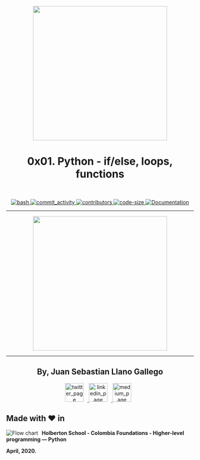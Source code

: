 <p align="center">
  <img src="https://www.holbertonschool.com/holberton-logo.png" width="360"/>
 <h1 align="center">0x01. Python - if/else, loops, functions</h1>
 <br>
 <p align="center">
    <a href="https://github.com/ellerbrock/open-source-badges/">
        <img alt="bash" src="https://badges.frapsoft.com/bash/v1/bash.png?v=103" target="_blank" />
    </a>
    <a href="https://github.com/llanojs/holbertonschool-higher_level_programming/commits/master">
        <img alt="commit_activity" src="https://img.shields.io/github/commit-activity/y/llanojs/holbertonschool-higher_level_programming" target="_blank" />
    </a>
    <a href="https://github.com/llanojs/holbertonschool-higher_level_programming/graphs/contributors">
        <img alt="contributors" src="https://img.shields.io/github/contributors/llanojs/holbertonschool-higher_level_programming" target="_blank" />
    </a>
    <a href="https://github.com/llanojs/holbertonschool-higher_level_programming" target="_blank">
      <img alt="code-size" src="https://img.shields.io/github/languages/code-size/llanojs/holbertonschool-higher_level_programming" />
    </a>
    <a href="https://github.com/llanojs/holbertonschool-higher_level_programming" target="_blank">
      <img alt="Documentation" src="https://img.shields.io/badge/documentation-yes-brightgreen.svg" />
    </a>
 </p>
</p>

---

<p align="center">
    <img src="https://s3.amazonaws.com/intranet-projects-files/holbertonschool-higher-level_programming+/231/48a9fdbd67c84a328a9df9ec8d93b9ac2458ac37721d7d53e51a27fb2bdc5263.jpg" width="360"/>
</p>


---

<p align="center">
    <h2 align="center">By, Juan Sebastian Llano Gallego</h2>
      <p align="center">
        <a href="https://twitter.com/llanoJS" target="_blank">
            <img alt="twitter_page" src="https://raw.githubusercontent.com/llanojs/Readme_template/master/images/twitter.png" style="float: center; margin-right: 10px" height="50" width="50">
        </a>
        <a href="https://www.linkedin.com/in/juansllano/" target="_blank">
            <img alt="linkedin_page" src="https://raw.githubusercontent.com/llanojs/Readme_template/master/images/linkedin.png" style="float: center; margin-right: 10px" height="50"  width="50">
        </a>
        <a href="https://medium.com/@juanllano93" target="_blank">
            <img alt="medium_page" src="https://raw.githubusercontent.com/llanojs/Readme_template/master/images/medium.png" style="float: center; margin-right: 10px" height="50" width="50">
        </a>
      </p>
</p>

## Made with :heart: in
<img src="https://www.holbertonschool.com/holberton-logo.png"
     alt="Flow chart"
     style="float: left; margin-right: 10px;">

**Holberton School - Colombia**
**Foundations - Higher-level programming ― Python**

**April, 2020.**
